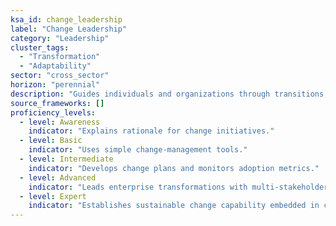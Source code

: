 ```yaml
---
ksa_id: change_leadership
label: "Change Leadership"
category: "Leadership"
cluster_tags:
  - "Transformation"
  - "Adaptability"
sector: "cross_sector"
horizon: "perennial"
description: "Guides individuals and organizations through transitions, uncertainty, and reinvention."
source_frameworks: []
proficiency_levels:
  - level: Awareness
    indicator: "Explains rationale for change initiatives."
  - level: Basic
    indicator: "Uses simple change‑management tools."
  - level: Intermediate
    indicator: "Develops change plans and monitors adoption metrics."
  - level: Advanced
    indicator: "Leads enterprise transformations with multi‑stakeholder alignment."
  - level: Expert
    indicator: "Establishes sustainable change capability embedded in culture."
---
```

